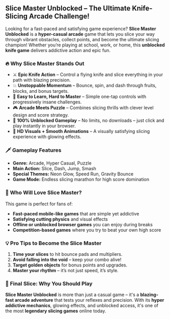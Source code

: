 ## **Slice Master Unblocked – The Ultimate Knife-Slicing Arcade Challenge!**

Looking for a fast-paced and satisfying game experience? **Slice Master Unblocked** is a **hyper-casual arcade** game that lets you slice your way through vibrant obstacles, collect points, and become the ultimate slicing champion! Whether you’re playing at school, work, or home, this **unblocked knife game** delivers addictive action and epic fun.

### 🔥 **Why Slice Master Stands Out**

* ⚔️ **Epic Knife Action** – Control a flying knife and slice everything in your path with blazing precision.
* 💥 **Unstoppable Momentum** – Bounce, spin, and dash through fruits, blocks, and bonus targets.
* 🧠 **Easy to Learn, Hard to Master** – Simple one-tap controls with progressively insane challenges.
* 🎮 **Arcade Meets Puzzle** – Combines slicing thrills with clever level design and score strategy.
* 🚫 **100% Unblocked Gameplay** – No limits, no downloads – just click and play instantly in your browser.
* 🌟 **HD Visuals + Smooth Animations** – A visually satisfying slicing experience with glowing effects.

### 🗡️ **Gameplay Features**

* **Genre:** Arcade, Hyper Casual, Puzzle
* **Main Action:** Slice, Dash, Jump, Smash
* **Special Themes:** Neon Glow, Speed Run, Gravity Bounce
* **Game Mode:** Endless slicing marathon for high score domination

### 🚀 **Who Will Love Slice Master?**

This game is perfect for fans of:

* **Fast-paced mobile-like games** that are simple yet addictive
* **Satisfying cutting physics** and visual effects
* **Offline or unblocked browser games** you can enjoy during breaks
* **Competition-based games** where you try to beat your own high score

### 💡 **Pro Tips to Become the Slice Master**

1. **Time your slices** to hit bounce pads and multipliers.
2. **Avoid falling into the void** – keep your combo alive!
3. **Target golden objects** for bonus points and upgrades.
4. **Master your rhythm** – it’s not just speed, it’s style.

### 🎯 **Final Slice: Why You Should Play**

**Slice Master Unblocked** is more than just a casual game – it's a **blazing-fast arcade adventure** that tests your reflexes and precision. With its **hyper addictive mechanics**, glowing effects, and unblocked access, it's one of the most **legendary slicing games** online today.
